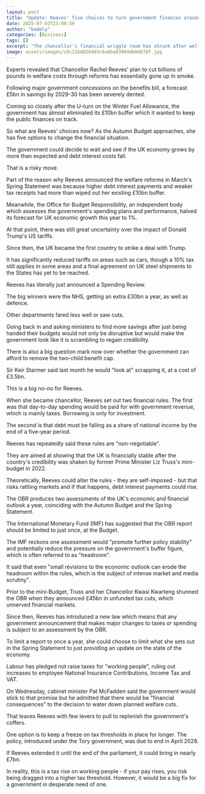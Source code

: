 ```yaml
---
layout: post
title: "Update: Reeves' five choices to turn government finances around"
date: 2025-07-02T23:00:59
author: "badely"
categories: [Business]
tags: []
excerpt: "The chancellor's financial wriggle room has shrunk after welform reforms were watered down."
image: assets/images/c0c22bd826403c0a6ba83904db0d678f.jpg
---
```


Experts revealed that Chancellor Rachel Reeves' plan to cut billions of pounds in welfare costs through reforms has essentially gone up in smoke.

Following major government concessions on the benefits bill, a forecast £5bn in savings by 2029-30 has been severely dented.

Coming so closely after the U-turn on the Winter Fuel Allowance, the government has almost eliminated its £10bn buffer which it wanted to keep the public finances on track.  

So what are Reeves' choices now? As the Autumn Budget approaches, she has five options to change the financial situation.

The government could decide to wait and see if the UK economy grows by more than expected and debt interest costs fall. 

That is a risky move.

Part of the reason why Reeves announced the welfare reforms in March's Spring Statement was because higher debt interest payments and weaker tax receipts had more than wiped out her existing £10bn buffer.

Meanwhile, the Office for Budget Responsibility, an independent body which assesses the government's spending plans and performance, halved its forecast for UK economic growth this year to 1%.

At that point, there was still great uncertainty over the impact of Donald Trump's US tariffs. 

Since then, the UK became the first country to strike a deal with Trump.

It has significantly reduced tariffs on areas such as cars, though a 10% tax still applies in some areas and a final agreement on UK steel shipments to the States has yet to be reached.   

Reeves has literally just announced a Spending Review.

The big winners were the NHS, getting an extra £30bn a year, as well as defence. 

Other departments fared less well or saw cuts.

Going back in and asking ministers to find more savings after just being handed their budgets would not only be disruptive but would make the government look like it is scrambling to regain credibility.

There is also a big question mark now over whether the government can afford to remove the two-child benefit cap. 

Sir Keir Starmer said last month he would "look at" scrapping it, at a cost of £3.5bn.

This is a big no-no for Reeves. 

When she became chancellor, Reeves set out two financial rules. The first was that day-to-day spending would be paid for with government revenue, which is mainly taxes. Borrowing is only for investment.

The second is that debt must be falling as a share of national income by the end of a five-year period.

Reeves has repeatedly said these rules are "non-negotiable".

They are aimed at showing that the UK is financially stable after the country's credibility was shaken by former Prime Minister Liz Truss's mini-budget in 2022.

Theoretically, Reeves could alter the rules - they are self-imposed - but that risks rattling markets and if that happens, debt interest payments could rise.

The OBR produces two assessments of the UK's economic and financial outlook a year, coinciding with the Autumn Budget and the Spring Statement.

The International Monetary Fund (IMF) has suggested that the OBR report should be limited to just once, at the Budget.

The IMF reckons one assessment would "promote further policy stability" and potentially reduce the pressure on the government's buffer figure, which is often referred to as "headroom".

It said that even "small revisions to the economic outlook can erode the headroom within the rules, which is the subject of intense market and media scrutiny".

Prior to the mini-Budget, Truss and her Chancellor Kwasi Kwarteng shunned the OBR when they announced £45bn in unfunded tax cuts, which unnerved financial markets.

Since then, Reeves has introduced a new law which means that any government announcement that makes major changes to taxes or spending is subject to an assessment by the OBR. 

To limit a report to once a year, she could choose to limit what she sets out in the Spring Statement to just providing an update on the state of the economy.

Labour has pledged not raise taxes for "working people", ruling out increases to employee National Insurance Contributions, Income Tax and VAT.

On Wednesday, cabinet minister Pat McFadden said the government would stick to that promise but he admitted that there would be "financial consequences" to the decision to water down planned welfare cuts.

That leaves Reeves with few levers to pull to replenish the government's coffers.

One option is to keep a freeze on tax thresholds in place for longer. The policy, introduced under the Tory government, was due to end in April 2028.

If Reeves extended it until the end of the parliament, it could bring in nearly £7bn.

In reality, this is a tax rise on working people - if your pay rises, you risk being dragged into a higher tax threshold. However, it would be a big fix for a government in desperate need of one.

